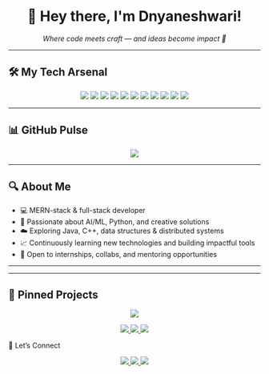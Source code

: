 <h1 align="center">👋 Hey there, I'm Dnyaneshwari!</h1>

<p align="center">
  <em>Where code meets craft — and ideas become impact 🚀</em>
</p>

---

## 🛠️ My Tech Arsenal

<p align="center">
  <img src="https://img.shields.io/badge/JavaScript-black?style=for-the-badge&logo=javascript&logoColor=F7DF1E"/>
  <img src="https://img.shields.io/badge/HTML-black?style=for-the-badge&logo=html5&logoColor=E34F26"/>
  <img src="https://img.shields.io/badge/CSS-black?style=for-the-badge&logo=css3&logoColor=1572B6"/>
  <img src="https://img.shields.io/badge/Node.js-black?style=for-the-badge&logo=node.js&logoColor=339933"/>
  <img src="https://img.shields.io/badge/React-black?style=for-the-badge&logo=react&logoColor=61DAFB"/>
  <img src="https://img.shields.io/badge/Express-black?style=for-the-badge&logo=express&logoColor=white"/>
  <img src="https://img.shields.io/badge/MongoDB-black?style=for-the-badge&logo=mongodb&logoColor=4EA94B"/>
  <img src="https://img.shields.io/badge/Python-black?style=for-the-badge&logo=python&logoColor=ffdd54"/>
  <img src="https://img.shields.io/badge/Django-black?style=for-the-badge&logo=django&logoColor=white"/>
  <img src="https://img.shields.io/badge/AI/ML-black?style=for-the-badge&logo=google&logoColor=white"/>
  <img src="https://img.shields.io/badge/GenAI-black?style=for-the-badge&logo=openai&logoColor=white"/>
</p>

---

## 📊 GitHub Pulse

<p align="center">
  <img src="https://github-readme-stats.vercel.app/api/top-langs/?username=Dnyaneshwari40&theme=dark&layout=compact&hide_border=true"/>
</p>


---

## 🔍 About Me

- 💻 MERN-stack & full-stack developer  
- 🤖 Passionate about AI/ML, Python, and creative solutions  
- ☁️ Exploring Java, C++, data structures & distributed systems  
- 📈 Continuously learning new technologies and building impactful tools  
- 🤝 Open to internships, collabs, and mentoring opportunities

---


---
## 📌 Pinned Projects

<p align="center">
  <a href="https://github.com/Dnyaneshwari40/RAGnosis_Ai">
    <img src="https://github-readme-stats.vercel.app/api/pin/?username=Dnyaneshwari40&repo=RAGnosis_Ai&theme=dark&hide_border=true"/>
  </a>
 
</p>
<p align="center">
  <a href="https://github.com/Dnyaneshwari40/ClimaSphere">
    <img src="https://github-readme-stats.vercel.app/api/pin/?username=Dnyaneshwari40&repo=ClimaSphere&theme=dark&hide_border=true"/>
  </a>
  <a href="https://github.com/Dnyaneshwari40/CodeNest">
    <img src="https://github-readme-stats.vercel.app/api/pin/?username=Dnyaneshwari40&repo=CodeNest&theme=dark&hide_border=true"/>
  </a>
  <a href="https://github.com/Dnyaneshwari40/ChronoShield">
    <img src="https://github-readme-stats.vercel.app/api/pin/?username=Dnyaneshwari40&repo=ChronoShield&theme=dark&hide_border=true"/>
  </a>
</p>
 🤝 Let’s Connect

<p align="center">
  <a href="https://github.com/Dnyaneshwari40">
    <img src="https://img.shields.io/badge/GitHub-100000?style=for-the-badge&logo=github&logoColor=white"/>
  </a>
  <a href="https://www.linkedin.com/in/dnyaneshwari-k-7b019a280/">
    <img src="https://img.shields.io/badge/LinkedIn-0077B5?style=for-the-badge&logo=linkedin&logoColor=white"/>
  </a>
  <a href="mailto:kathednyaneshwari@gmail.com">
    <img src="https://img.shields.io/badge/Gmail-D14836?style=for-the-badge&logo=gmail&logoColor=white"/>
  </a>
</p>
